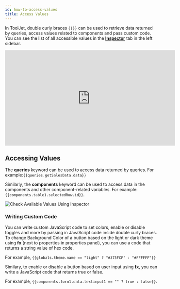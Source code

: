 ```yaml
---
id: how-to-access-values
title: Access Values
---
```



In ToolJet, double curly braces `{{}}` can be used to retrieve data returned by queries, access values related to components and pass custom code. You can see the list of all accessible values in the **[Inspector](/docs/how-to/use-inspector/)** tab in the left sidebar. 

<div class="video-container">
    <iframe width="560" height="315" src="https://www.youtube.com/embed/hMzkNaHMFr0?si=s5WeHv2hY6rBrvE_&rel=0" frameborder="0" allow="accelerometer; autoplay; encrypted-media; gyroscope; picture-in-picture" allowfullscreen></iframe>
</div>

<div >

## Accessing Values

The **queries** keyword can be used to access data returned by queries. For example:`{{queries.getSalesData.data}}`

Similarly, the **components** keyword can be used to access data in the components and other component-related variables. For example: `{{components.table1.selectedRow.id}}`.

<div style={{textAlign: 'center'}}>
    <img className="screenshot-full" src="/img/tooljet-concepts/writing-custom-code/inspector.png" alt="Check Available Values Using Inspector" />
</div>


</div>

<div >

### Writing Custom Code 

You can write custom JavaScript code to set colors, enable or disable toggles and more by passing in JavaScript code inside double curly braces. To change Background Color of a button based on the light or dark theme using **fx** (next to properties in properties panel), you can use a code that returns a string value of hex code. <br/>

For example, `{{globals.theme.name == "light" ? "#375FCF" : "#FFFFFF"}}`

Similary, to enable or disable a button based on user input using **fx**, you can write a JavaScript code that returns true or false. <br/>

For example, `{{components.form1.data.textinput1 == "" ? true : false}}`.

</div>
